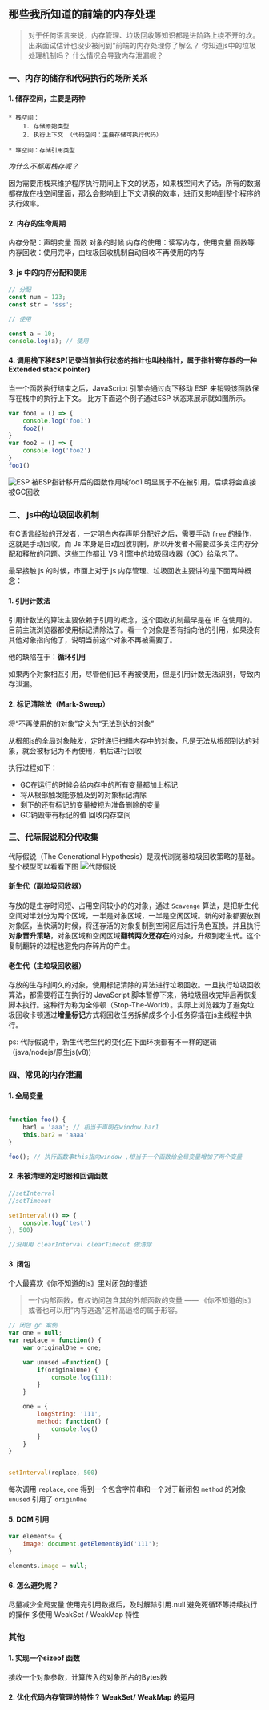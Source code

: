 
## 那些我所知道的前端的内存处理

> 对于任何语言来说，内存管理、垃圾回收等知识都是进阶路上绕不开的坎。出来面试估计也没少被问到“前端的内存处理你了解么？ 你知道js中的垃圾处理机制吗？ 什么情况会导致内存泄漏呢？

### 一、内存的储存和代码执行的场所关系

#### 1. 储存空间，主要是两种

    * 栈空间：
        1. 存储原始类型
        2. 执行上下文 （代码空间：主要存储可执行代码）

    * 堆空间：存储引用类型

*为什么不都用栈存呢？*

因为需要用栈来维护程序执行期间上下文的状态，如果栈空间大了话，所有的数据都存放在栈空间里面，那么会影响到上下文切换的效率，进而又影响到整个程序的执行效率。

#### 2. 内存的生命周期

内存分配：声明变量 函数 对象的时候
内存的使用：读写内存，使用变量 函数等
内存回收：使用完毕，由垃圾回收机制自动回收不再使用的内存

#### 3. js 中的内存分配和使用

```js
// 分配
const num = 123;
const str = 'sss';

// 使用

const a = 10;
console.log(a); // 使用

```

#### 4. 调用栈下移ESP(记录当前执行状态的指针也叫栈指针，属于指针寄存器的一种 Extended stack pointer)

当一个函数执行结束之后，JavaScript 引擎会通过向下移动 ESP 来销毁该函数保存在栈中的执行上下文。
比方下面这个例子通过ESP 状态来展示就如图所示。

```js
var foo1 = () => {
    console.log('foo1')
    foo2()
}
var foo2 = () => {
    console.log('foo2')
}
foo1()
```

![ESP](./ESP.png)
被ESP指针移开后的函数作用域foo1 明显属于不在被引用，后续将会直接被GC回收

### 二、 js中的垃圾回收机制

有C语言经验的开发者，一定明白内存声明分配好之后，需要手动 `free` 的操作，这就是手动回收。而 Js 本身是自动回收机制，所以开发者不需要过多关注内存分配和释放的问题。这些工作都让 V8 引擎中的垃圾回收器（GC）给承包了。

最早接触 js 的时候，市面上对于 js 内存管理、垃圾回收主要讲的是下面两种概念：

#### 1. 引用计数法

引用计数法的算法主要依赖于引用的概念，这个回收机制最早是在 IE 在使用的。目前主流浏览器都使用标记清除法了。看一个对象是否有指向他的引用，如果没有其他对象指向他了，说明当前这个对象不再被需要了。

他的缺陷在于：**循环引用**

如果两个对象相互引用，尽管他们已不再被使用，但是引用计数无法识别，导致内存泄漏。

#### 2. 标记清除法（Mark-Sweep）

将“不再使用的的对象”定义为“无法到达的对象”

从根部js的全局对象触发，定时递归扫描内存中的对象，凡是无法从根部到达的对象，就会被标记为不再使用，稍后进行回收

执行过程如下：

* GC在运行的时候会给内存中的所有变量都加上标记
* 将从根部触发能够触及到的对象标记清除
* 剩下的还有标记的变量被视为准备删除的变量
* GC销毁带有标记的值 回收内存空间

### 三、代际假说和分代收集

代际假说（The Generational Hypothesis）是现代浏览器垃圾回收策略的基础。整个模型可以看看下图
![代际假说](./%E4%BB%A3%E9%99%85%E5%81%87%E8%AF%B4.png)

#### 新生代（副垃圾回收器）

存放的是生存时间短、占用空间较小的的对象，通过 `Scavenge` 算法，是把新生代空间对半划分为两个区域，一半是对象区域，一半是空闲区域。新的对象都要放到对象区，当快满的时候，将还存活的对象复制到空闲区后进行角色互换。并且执行**对象晋升策略**，对象区域和空闲区域**翻转两次还存在**的对象，升级到老生代。这个复制翻转的过程也避免内存碎片的产生。

#### 老生代（主垃圾回收器）

存放的生存时间久的对象，使用标记清除的算法进行垃圾回收。一旦执行垃圾回收算法，都需要将正在执行的 JavaScript 脚本暂停下来，待垃圾回收完毕后再恢复脚本执行。这种行为称为全停顿（Stop-The-World）。实际上浏览器为了避免垃圾回收卡顿通过**增量标记**方式将回收任务拆解成多个小任务穿插在js主线程中执行。

ps: 代际假说中，新生代老生代的变化在下面环境都有不一样的逻辑（java/nodejs/原生js(v8))

### 四、常见的内存泄漏

#### 1. 全局变量

```js

function foo() {
    bar1 = 'aaa'; // 相当于声明在window.bar1
    this.bar2 = 'aaaa'
}

foo(); // 执行函数事this指向window ,相当于一个函数给全局变量增加了两个变量
```

#### 2. 未被清理的定时器和回调函数

```js
//setInterval
//setTimeout

setInterval(() => {
    console.log('test')
}, 500)

//没用用 clearInterval clearTimeout 做清除
```

#### 3. 闭包

个人最喜欢《你不知道的js》里对闭包的描述
> 一个内部函数，有权访问包含其的外部函数的变量 —— 《你不知道的js》
或者也可以用“内存逃逸”这种高逼格的属于形容。

```js
// 闭包 gc 案例
var one = null;
var replace = function() {
    var originalOne = one;

    var unused =function() {
        if(originalOne) {
            console.log(111);
        }
    }

    one = {
        longString: '111',
        method: function() {
            console.log()
        }
    }    
}


setInterval(replace, 500)
```

每次调用 `replace`, `one` 得到一个包含字符串和一个对于新闭包 `method` 的对象 `unused` 引用了 `originOne`

#### 5. DOM 引用

```js
var elements= {
    image: document.getElementById('111');
}

elements.image = null;
```

#### 6. 怎么避免呢？

尽量减少全局变量
使用完引用数据后，及时解除引用.null
避免死循环等持续执行的操作
多使用 WeakSet / WeakMap 特性

### 其他

#### 1. 实现一个sizeof 函数

接收一个对象参数，计算传入的对象所占的Bytes数

#### 2. 优化代码内存管理的特性？ WeakSet/ WeakMap 的运用
